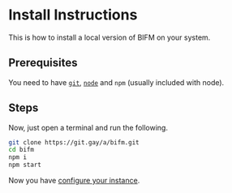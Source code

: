 # Install Instructions

This is how to install a local version of BIFM on your system.

## Prerequisites

You need to have [`git`](https://git-scm.com/downloads), [`node`](https://nodejs.org/) and `npm` (usually included with node).

## Steps

Now, just open a terminal and run the following.

```sh
git clone https://git.gay/a/bifm.git
cd bifm
npm i 
npm start
```

Now you have [configure your instance](./CONFIG.md).